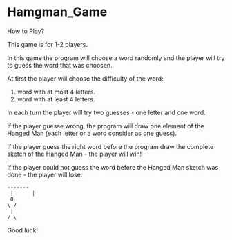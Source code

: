 # Hamgman_Game
How to Play?

This game is for 1-2 players.

In this game the program will choose a word randomly and the player will try to guess the word that was choosen.

At first the player will choose the difficulty of the word:

  1. word with at most 4 letters.
  2. word with at least 4 letters.

In each turn the player will try two guesses - one letter and one word.

If the player guesse wrong, the program will draw one element of the Hanged Man (each letter or a word consider as one guess).

If the player guess the right word before the program draw the complete sketch of the Hanged Man - the player will win!

If the player could not guess the word before the Hanged Man sketch was done - the player will lose.

```
-------
 |      |
 O
\ /
 |
/ \

```
Good luck!
